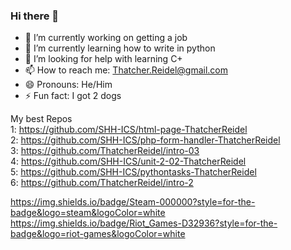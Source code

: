 ### Hi there 👋
- 🔭 I’m currently working on getting a job
- 🌱 I’m currently learning how to write in python 
- 🤔 I’m looking for help with learning C+
- 📫 How to reach me: Thatcher.Reidel@gmail.com
- 😄 Pronouns: He/Him
- ⚡ Fun fact: I got 2 dogs

My best Repos 
<br /> 1: https://github.com/SHH-ICS/html-page-ThatcherReidel 
<br /> 2: https://github.com/SHH-ICS/php-form-handler-ThatcherReidel
<br /> 3: https://github.com/ThatcherReidel/intro-03
<br /> 4: https://github.com/SHH-ICS/unit-2-02-ThatcherReidel
<br /> 5: https://github.com/SHH-ICS/pythontasks-ThatcherReidel
<br /> 6: https://github.com/ThatcherReidel/intro-2

https://img.shields.io/badge/Steam-000000?style=for-the-badge&logo=steam&logoColor=white
https://img.shields.io/badge/Riot_Games-D32936?style=for-the-badge&logo=riot-games&logoColor=white

<!--
**ThatcherReidel/ThatcherReidel** is a ✨ _special_ ✨ repository because its `README.md` (this file) appears on your GitHub profile.

Here are some ideas to get you started:

- 🔭 I’m currently working on a 
- 🌱 I’m currently learning ...
- 👯 I’m looking to collaborate on ...
- 🤔 I’m looking for help with ...
- 💬 Ask me about ...
- 📫 How to reach me: ...
- 😄 Pronouns: ...
- ⚡ Fun fact: ...
-->
